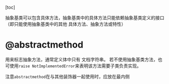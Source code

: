 [toc]

抽象基类可以包含具体方法，抽象基类中的具体方法只能依赖抽象基类定义的接口（即只能使用抽象基类中的其他 具体方法、抽象方法或特性）

# @abstractmethod
用来标志抽象方法，通常定义体中只有 文档字符串。 若不使用抽象基类方法，也可使用`raise NotImplementedError`来表明该方法需要子类负责实现。

注意`abstractmethod`在与其他装饰器一起使用时，应放在最内侧